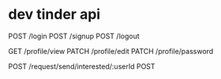 # dev tinder api

POST /login
POST /signup
POST /logout


GET /profile/view
PATCH /profile/edit
PATCH /profile/password

POST /request/send/interested/:userId
POST 
